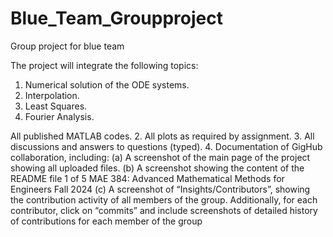 # Blue_Team_Groupproject
Group project for blue team

The project will integrate the following topics:
1. Numerical solution of the ODE systems.
2. Interpolation.
3. Least Squares.
4. Fourier Analysis.


All published MATLAB codes.
2. All plots as required by assignment.
3. All discussions and answers to questions (typed).
4. Documentation of GigHub collaboration, including:
(a) A screenshot of the main page of the project showing all uploaded files.
(b) A screenshot showing the content of the README file
1 of 5
MAE 384: Advanced Mathematical Methods for Engineers Fall 2024
(c) A screenshot of “Insights/Contributors”, showing the contribution activity of all members of the
group. Additionally, for each contributor, click on “commits” and include screenshots of detailed
history of contributions for each member of the group
 
 
